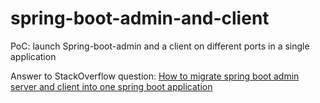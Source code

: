 # spring-boot-admin-and-client
PoC: launch Spring-boot-admin and a client on different ports in a single application

Answer to StackOverflow question: [How to migrate spring boot admin server and client into one spring boot application](https://stackoverflow.com/questions/65211628/how-to-migrate-spring-boot-admin-server-and-client-into-one-spring-boot-applicat/65328951#65328951)
